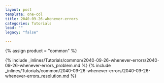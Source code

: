 ```yaml
---
layout: post
template: one-col
title: 2040-09-26-whenever-errors
categories: Tutorials
lead: ""
legacy: "false"

---
```

{% assign product = "common" %}

{% include _inlines/Tutorials/common/2040-09-26-whenever-errors/2040-09-26-whenever-errors_problem.md %}
{% include _inlines/Tutorials/common/2040-09-26-whenever-errors/2040-09-26-whenever-errors_resolution.md %}
